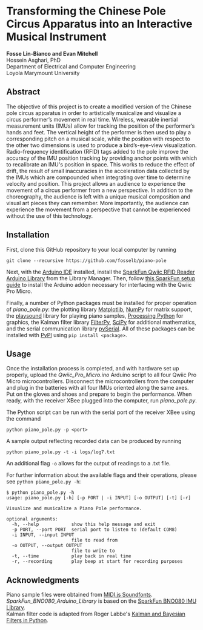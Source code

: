 # Transforming the Chinese Pole Circus Apparatus into an Interactive Musical Instrument
**Fosse Lin-Bianco and Evan Mitchell**  
Hossein Asghari, PhD  
Department of Electrical and Computer Engineering  
Loyola Marymount University  

## Abstract
The objective of this project is to create a modified version of the Chinese pole circus apparatus in order to artistically musicalize and visualize a circus performer’s movement in real time. Wireless, wearable inertial measurement units (IMUs) allow for tracking the position of the performer’s hands and feet. The vertical height of the performer is then used to play a corresponding pitch on a musical scale, while the position with respect to the other two dimensions is used to produce a bird’s-eye-view visualization. Radio-frequency identification (RFID) tags added to the pole improve the accuracy of the IMU position tracking by providing anchor points with which to recalibrate an IMU's position in space. This works to reduce the effect of drift, the result of small inaccuracies in the acceleration data collected by the IMUs which are compounded when integrating over time to determine velocity and position. This project allows an audience to experience the movement of a circus performer from a new perspective. In addition to the choreography, the audience is left with a unique musical composition and visual art pieces they can remember. More importantly, the audience can experience the movement from a perspective that cannot be experienced without the use of this technology.

## Installation
First, clone this GitHub repository to your local computer by running
```
git clone --recursive https://github.com/fosselb/piano-pole
```

Next, with the [Arduino IDE](https://www.arduino.cc/en/software) installed, install the [SparkFun Qwiic RFID Reader Arduino Library](https://github.com/sparkfun/SparkFun_Qwiic_RFID_Arduino_Library) from the Library Manager. Then, follow [this SparkFun setup guide](https://learn.sparkfun.com/tutorials/qwiic-pro-micro-usb-c-atmega32u4-hookup-guide#setting-up-arduino) to install the Arduino addon necessary for interfacing with the Qwiic Pro Micro.

Finally, a number of Python packages must be installed for proper operation of *piano_pole.py*: the plotting library [Matplotlib](https://pypi.org/project/matplotlib/), [NumPy](https://pypi.org/project/numpy/) for matrix support, the [playsound](https://pypi.org/project/playsound/) library for playing piano samples, [Processing Python](https://pypi.org/project/processing-py/) for graphics, the Kalman filter library [FilterPy](https://pypi.org/project/filterpy/), [SciPy](https://pypi.org/project/scipy/) for additional mathematics, and the serial communication library [pySerial](https://pypi.org/project/pyserial/). All of these packages can be installed with [PyPI](https://pypi.org/) using `pip install <package>`.

## Usage
Once the installation process is completed, and with hardware set up properly, upload the *Qwiic_Pro_Micro.ino* Arduino script to all four Qwiic Pro Micro microcontrollers. Disconnect the microcontrollers from the computer and plug in the batteries with all four IMUs oriented along the same axes. Put on the gloves and shoes and prepare to begin the performance. When ready, with the receiver XBee plugged into the computer, run *piano_pole.py*.

The Python script can be run with the serial port of the receiver XBee using the command
```
python piano_pole.py -p <port>
```
A sample output reflecting recorded data can be produced by running
```
python piano_pole.py -t -i logs/log7.txt
```
An additional flag `-o` allows for the output of readings to a .txt file.

For further information about the available flags and their operations, please see `python piano_pole.py -h`:
```
$ python piano_pole.py -h
usage: piano_pole.py [-h] [-p PORT | -i INPUT] [-o OUTPUT] [-t] [-r]

Visualize and musicalize a Piano Pole performance.

optional arguments:
  -h, --help            show this help message and exit
  -p PORT, --port PORT  serial port to listen to (default COM8)
  -i INPUT, --input INPUT
                        file to read from
  -o OUTPUT, --output OUTPUT
                        file to write to
  -t, --time            play back in real time
  -r, --recording       play beep at start for recording purposes
```

## Acknowledgments
Piano sample files were obtained from [MIDI.js Soundfonts](https://github.com/gleitz/midi-js-soundfonts).  
*SparkFun_BNO080_Arduino_Library* is based on the [SparkFun BNO080 IMU Library](https://github.com/sparkfun/SparkFun_BNO080_Arduino_Library).  
Kalman filter code is adapted from Roger Labbe's [Kalman and Bayesian Filters in Python](https://github.com/rlabbe/Kalman-and-Bayesian-Filters-in-Python).
